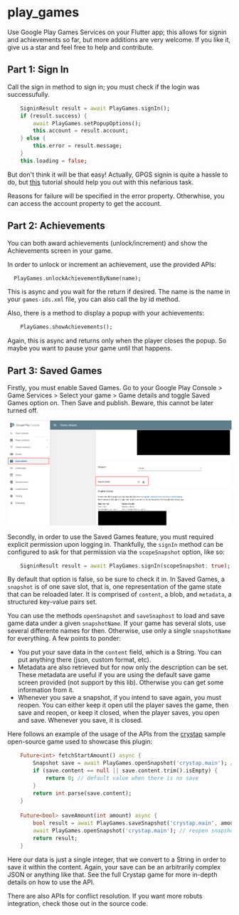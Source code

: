 # play_games

Use Google Play Games Services on your Flutter app; this allows for signin and achievements so far, but more additions are very welcome. If you like it, give us a star and feel free to help and contribute.

## Part 1: Sign In

Call the sign in method to sign in; you must check if the login was successufully.

```dart
    SigninResult result = await PlayGames.signIn();
    if (result.success) {
        await PlayGames.setPopupOptions();
        this.account = result.account;
    } else {
        this.error = result.message;
    }
    this.loading = false;
```

But don't think it will be that easy! Actually, GPGS signin is quite a hassle to do, but [this](doc/signin.md) tutorial should help you out with this nefarious task.

Reasons for failure will be specified in the error property. Otherwhise, you can access the account property to get the account.

## Part 2: Achievements

You can both award achievements (unlock/increment) and show the Achievements screen in your game.

In order to unlock or increment an achievement, use the provided APIs:

```dart
  PlayGames.unlockAchievementByName(name);
```

This is async and you wait for the return if desired. The name is the name in your `games-ids.xml` file, you can also call the by id method.

Also, there is a method to display a popup with your achievements:

```dart
    PlayGames.showAchievements();
```

Again, this is async and returns only when the player closes the popup. So maybe you want to pause your game until that happens.

## Part 3: Saved Games

Firstly, you must enable Saved Games. Go to your Google Play Console > Game Services > Select your game > Game details and toggle Saved Games option on. Then Save and publish. Beware, this cannot be later turned off.

![Example of Saved Games](doc/saves/p1.png "Example of Saved Games")

Secondly, in order to use the Saved Games feature, you must required explicit permission upon logging in. Thankfully, the `signIn` method can be configured to ask for that permission via the `scopeSnapshot` option, like so:

```dart
    SigninResult result = await PlayGames.signIn(scopeSnapshot: true); // allow to load/save games later
```

By default that option is false, so be sure to check it in. In Saved Games, a `snapshot` is of one save slot, that is, one representation of the game state that can be reloaded later. It is comprised of `content`, a blob, and `metadata`, a structured key-value pairs set.

You can use the methods `openSnapshot` and `saveSnaphost` to load and save game data under a given `snapshotName`. If your game has several slots, use several differente names for then. Otherwise, use only a single `snapshotName` for everything. A few points to ponder:

 * You put your save data in the `content` field, which is a String. You can put anything there (json, custom format, etc).
 * Metadata are also retrieved but for now only the description can be set. These metadata are useful if you are using the default save game screen provided (not support by this lib). Otherwise you can get some information from it.
 * Whenever you save a snapshot, if you intend to save again, you must reopen. You can either keep it open util the player saves the game, then save and reopen, or keep it closed, when the player saves, you open and save. Whenever you save, it is closed.

Here follows an example of the usage of the APIs from the [crystap](https://github.com/luanpotter/crystap) sample open-source game used to showcase this plugin:

```dart
    Future<int> fetchStartAmount() async {
        Snapshot save = await PlayGames.openSnapshot('crystap.main'); // load the existing save or create a new empty one if none exists
        if (save.content == null || save.content.trim().isEmpty) {
            return 0; // default value when there is no save
        }
        return int.parse(save.content);
    }

    Future<bool> saveAmount(int amount) async {
        bool result = await PlayGames.saveSnapshot('crystap.main', amount.toString()); // save the current state to the snapshot
        await PlayGames.openSnapshot('crystap.main'); // reopen snapshot after save
        return result;
    }
```

Here our data is just a single integer, that we convert to a String in order to save it within the content. Again, your save can be an arbitrarily complex JSON or anything like that. See the full Crystap game for more in-depth details on how to use the API.

There are also APIs for conflict resolution. If you want more robuts integration, check those out in the source code.
